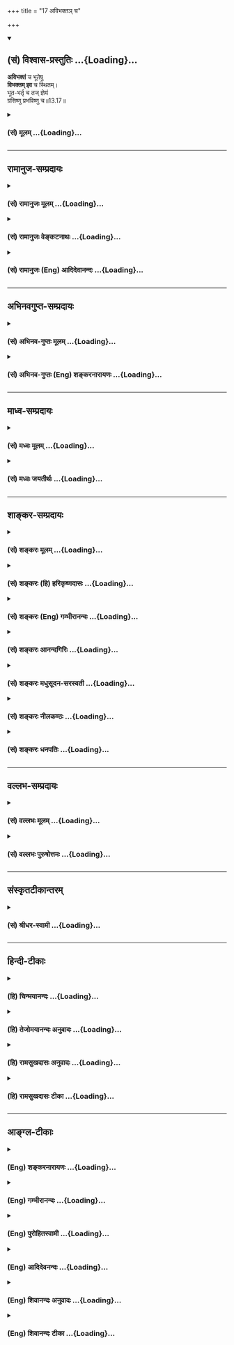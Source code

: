 +++
title = "17 अविभक्तञ् च"

+++
<div class="js_include" newlevelforh1="2" title="(सं) विश्वास-प्रस्तुतिः" unfilled url="/mahAbhAratam/shlokashaH/06-bhIShma-parva/03-bhagavad-gItA-parva/saMskRtam/vishvAsa-prastutiH/13_xetra-xetrajna-yogaH/17_avibhakta~n_cha.md">
<details open><summary><h2>(सं) विश्वास-प्रस्तुतिः ...{Loading}...</h2></summary>

**अविभक्तं** च भूतेषु  
**विभक्तम् इव** च स्थितम्।  
भूत-भर्तृ च तज् ज्ञेयं  
ग्रसिष्णु प्रभविष्णु च॥13.17॥
</details>
</div>
<div class="js_include collapsed" newlevelforh1="3" title="(सं) मूलम्" unfilled url="/mahAbhAratam/shlokashaH/06-bhIShma-parva/03-bhagavad-gItA-parva/saMskRtam/mUlam/13_xetra-xetrajna-yogaH/17_avibhakta~n_cha.md">
<details><summary><h3>(सं) मूलम् ...{Loading}...</h3></summary>

अविभक्तं च भूतेषु विभक्तमिव च स्थितम्।  
भूतभर्तृ च तज्ज्ञेयं ग्रसिष्णु प्रभविष्णु च।।13.17।।
</details>
</div>


_________________
## रामानुज-सम्प्रदायः
<div class="js_include collapsed" newlevelforh1="3" title="(सं) रामानुजः मूलम्" unfilled url="/mahAbhAratam/shlokashaH/06-bhIShma-parva/03-bhagavad-gItA-parva/saMskRtam/rAmAnujaH/mUlam/13_xetra-xetrajna-yogaH/17_avibhakta~n_cha.md">
<details><summary><h3>(सं) रामानुजः मूलम् ...{Loading}...</h3></summary>

।।13.16।। देवमनुष्यादि**भूतेषु** सर्वत्र स्थितम् आत्मवस्तु
वेदितृत्वैकाकारतया **अविभक्तम्** अविदुषां देवाद्याकारेणअयं देवो मनुष्यः
इति **विभक्तम् इव च स्थितम्**। देवः अहम् मनुष्यः अहम् इति
देहसामानाधिकरण्येन अनुसंधीयमानम् अपि वेदितृत्वेन देहाद् अर्थान्तरभूतं
ज्ञातुं शक्यम् इति आदौ उक्तम्एतद् यो वेत्ति (गीता 13।1) इति। इदानीं
प्रकारान्तरैः च देहाद् अर्थान्तरत्वेन ज्ञातुं शक्यम् इति आह --
**भूतभर्तृ च** इति। भूतानां पृथिव्यादीनां देहरूपेण संहृतानां यद् भर्तृ
**तद्** भर्तव्येभ्यो भूतेभ्यः अर्थान्तरं **ज्ञेयम्;** अर्थान्तरम् इति
ज्ञातुं शक्यमित्यर्थः। तथा **ग्रसिष्णु** अन्नादीनां भौतिकानां ग्रसिष्णु;
ग्रस्यमानेभ्यो भूतेभ्यो ग्रसितृत्वेन अर्थान्तरभूतम् इति ज्ञातुं
शक्यम्।**प्रभविष्णु** च प्रभवहेतुः च। ग्रस्तानामन्नादीनाम् आकारान्तरेण
परिणतानां प्रभवहेतुः तेभ्यः अर्थान्तरम् इति ज्ञातुं शक्यम्
इत्यर्थः। मृतशरीरे ग्रसनप्रभवादीनाम् अदर्शनात् न भूतसंघातरूपं क्षेत्रं
ग्रसनप्रभवभरणहेतुः इति निश्चीयते।

</details>
</div>
<div class="js_include collapsed" newlevelforh1="3" title="(सं) रामानुजः वेङ्कटनाथः" unfilled url="/mahAbhAratam/shlokashaH/06-bhIShma-parva/03-bhagavad-gItA-parva/saMskRtam/rAmAnujaH/venkaTanAthaH/13_xetra-xetrajna-yogaH/17_avibhakta~n_cha.md">
<details><summary><h3>(सं) रामानुजः वेङ्कटनाथः ...{Loading}...</h3></summary>

  
  
।।13.17।। स्वरूपभेदवत्स्वविग्रहक्षेत्रादिष्वविभक्तशब्दप्रयोगात्पण्डिताः
समदर्शिनः \[5।8\] इति प्रागुक्तं साम्यमिहापि विवक्षितमित्याह --
देवमनुष्यादीति। अविभक्तं स्वरूपेण देवत्वादिविभागरहितमित्यर्थः। विभक्तमिव
इतीवशब्देन भ्रान्तोपलम्भविषयाकारसूचनमाहअविदुषामिति। एवं
शुद्ध्यवस्थोक्ता; तत्रभूतभर्तृ इत्यादिना जगद्व्यापारभ्रमव्युदासाय
प्रकरणस्य भोक्तृव्यतिरेकपरतामेव वदन् पूर्वोक्तपुनरुक्तिं च
परिहरतिदेवोऽहमित्यादिना ग्रन्थद्वयेन।
अहंत्वानहंत्वज्ञातृत्वाज्ञत्वादिरूपो भेदः प्रागुक्तः अत्र
त्वाधाराधेयभावभोक्तृत्वभोग्यत्वविकार्यत्वविकारहेतुत्वैर्विवेकः क्रियत
इत्यर्थः। अत्र जीवभर्तव्यविषयो भूतशब्दोऽचिन्मात्रपरः तत्रापि
प्रसिद्ध्यनुरोधेन महाभूतविषयत्वेऽपि
क्षेत्रप्रकरणात्तादृशपरिणामवद्भूतविषय इत्याह -- भूतानामिति।
ज्ञेयशब्दश्चज्ञेयं यत्तत्प्रवक्ष्यामि \[13।13\] इत्युपक्रान्तत्वेऽपि
पुनरिहोच्यमानत्वात्तदतिरिक्तार्थतया व्याख्यातः।
भर्तृत्वभर्तव्यत्वफलितमाह -- अर्थान्तरमिति। प्रभवहेतुरिति --
देहव्यतिरिक्तत्वोपपादने तात्पर्यादयमेवार्थ उचित इति भावः। प्रभवोऽत्र
रेतोगर्भादिरूपेण परिणामः। आकारान्तरेण -- रसमलधात्वादिरूपेणेत्यर्थः। ननु
शरीरेणैव ग्रासादिकं क्रियमाणं दृश्यते; न च कार्यकरणसङ्घातमन्तरेण
निरवयवस्य ग्रसनादिसम्भवः;,तत्कथमात्मधर्मत्वेन व्यपदिश्यत इति
शङ्कायामुक्तमर्थं व्यतिरेकेण द्रढयति -- मृतशरीर इति। क्षेत्रं
शरीरत्ववेषेण ग्रसनादिकारणम्; उत भूतसङ्घातमात्रेण आद्ये
शरीरत्वस्यात्मप्रतियोगिकत्वादात्मसापेक्षत्वं ग्रसनादेः सिद्धम्; द्वितीये
मृतशरीरादिष्वदर्शनादयुक्तिः। यद्यपि मृतशरीरेऽपि केचिद्विशेषा दृश्यन्ते
तथापि जीवज्ञानपूर्वकग्रसनभरणाद्यभावान्न ते जीवापेक्षाः। ईश्वरापेक्षा तु
सार्वत्रिकीति न तत्र विशेष इति भावः। अत्र भरणग्रसनादिकं रज्ज्वादिषु
सर्पादेरिवेति वदन्तः श्रुतहानाश्रुतकल्पनादिभिर्निरस्ताः।  
  

</details>
</div>
<div class="js_include collapsed" newlevelforh1="3" title="(सं) रामानुजः (Eng) आदिदेवानन्दः" unfilled url="/mahAbhAratam/shlokashaH/06-bhIShma-parva/03-bhagavad-gItA-parva/saMskRtam/rAmAnujaH/english/AdidevAnandaH/13_xetra-xetrajna-yogaH/17_avibhakta~n_cha.md">
<details><summary><h3>(सं) रामानुजः (Eng) आदिदेवानन्दः ...{Loading}...</h3></summary>

13.17 Though the entity called the self is present everywhere in the bodies of divinities, men etc., It is 'undivided' because of Its form being that of the knower. However, to those who are ignorant, It appears divided, by such forms as those of divinities etc. - 'I am a divinity,'
'man' etc. Though the self can be contemplated by way of co-ordinate predication as one with the body in such significations as, 'I am divinity, I am a man,' It can be known as being different from the body,
because of Its being a knower. That is why it has already been pointed out at the beginning: 'He who knows It; (13.1). Now Sri Krsna says that It can be known as different also on other grounds - as the 'supporter of elements' etc. Because It supports the earth and other elements combined in the shape of the body, the self can be known as being different from the elements supported. The sense is that It can be known as a separate entity. Likewise, It is that which 'devours', namely, the consumer of physical food etc. Because, It 'devours' the food, It can be known as an entity different from the elements. It causes 'generation' -
It is the cause of transformation of consumed food etc., into other forms like blood etc. As eating, generating etc., are not seen in a corpse, it is settled that the body, an aggregate of elements, cannot be the cause of devouring food, generating of species and supporting them.

</details>
</div>


_________________
## अभिनवगुप्त-सम्प्रदायः
<div class="js_include collapsed" newlevelforh1="3" title="(सं) अभिनव-गुप्तः मूलम्" unfilled url="/mahAbhAratam/shlokashaH/06-bhIShma-parva/03-bhagavad-gItA-parva/saMskRtam/abhinava-guptaH/mUlam/13_xetra-xetrajna-yogaH/17_avibhakta~n_cha.md">
<details><summary><h3>(सं) अभिनव-गुप्तः मूलम् ...{Loading}...</h3></summary>

।।13.13 -- 13.18।। एतेन ज्ञानेन यत् ज्ञेयं तदुच्यते -- ज्ञेयमित्यादि
विष्ठितमित्यन्तम्। अनादिमत् परं ब्रह्म इत्यादिभिर्विशेषणैः
ब्रह्मस्वरूपाक्षेपानुग्राहकं,+++(S -- स्वरूपापेक्षानु -- )+++
सर्वप्रवादाभिहितविज्ञानापृथग्भावं कथयति +++(S;;N
सर्वप्रवादान्तराभिहितपृथग्भावकमुच्यते)+++। एतानि च विशेषणानि पूर्वमेव
व्याख्यातानि इति किं निष्फलया,पुनरुक्त्या।

</details>
</div>
<div class="js_include collapsed" newlevelforh1="3" title="(सं) अभिनव-गुप्तः (Eng) शङ्करनारायणः" unfilled url="/mahAbhAratam/shlokashaH/06-bhIShma-parva/03-bhagavad-gItA-parva/saMskRtam/abhinava-guptaH/english/shankaranArAyaNaH/13_xetra-xetrajna-yogaH/17_avibhakta~n_cha.md">
<details><summary><h3>(सं) अभिनव-गुप्तः (Eng) शङ्करनारायणः ...{Loading}...</h3></summary>

13.17 See Comment under 13.18

</details>
</div>


_________________
## माध्व-सम्प्रदायः
<div class="js_include collapsed" newlevelforh1="3" title="(सं) मध्वः मूलम्" unfilled url="/mahAbhAratam/shlokashaH/06-bhIShma-parva/03-bhagavad-gItA-parva/saMskRtam/madhvaH/mUlam/13_xetra-xetrajna-yogaH/17_avibhakta~n_cha.md">
<details><summary><h3>(सं) मध्वः मूलम् ...{Loading}...</h3></summary>

।।13.17।। Sri Madhvacharya did not comment on this sloka.,

</details>
</div>
<div class="js_include collapsed" newlevelforh1="3" title="(सं) मध्वः जयतीर्थः" unfilled url="/mahAbhAratam/shlokashaH/06-bhIShma-parva/03-bhagavad-gItA-parva/saMskRtam/madhvaH/jayatIrthaH/13_xetra-xetrajna-yogaH/17_avibhakta~n_cha.md">
<details><summary><h3>(सं) मध्वः जयतीर्थः ...{Loading}...</h3></summary>

।।13.17।। Sri Jayatirtha did not comment on this sloka.  
  

</details>
</div>


_________________
## शाङ्कर-सम्प्रदायः
<div class="js_include collapsed" newlevelforh1="3" title="(सं) शङ्करः मूलम्" unfilled url="/mahAbhAratam/shlokashaH/06-bhIShma-parva/03-bhagavad-gItA-parva/saMskRtam/shankaraH/mUlam/13_xetra-xetrajna-yogaH/17_avibhakta~n_cha.md">
<details><summary><h3>(सं) शङ्करः मूलम् ...{Loading}...</h3></summary>

।।13.17।। --,**अविभक्तं च** प्रतिदेहं व्योमवत् तदेकम्। **भूतेषु**
सर्वप्राणिषु **विभक्तमिव च स्थितं** देहेष्वेव विभाव्यमानत्वात्।
**भूतभर्तृ च** भूतानि बिभर्तीति **तत् ज्ञेयं** भूतभर्तृ च स्थितिकाले।
प्रलयकाले **गृसिष्णु** ग्रसनशीलम्। उत्पत्तिकाले **प्रभविष्णु च**
प्रभवनशीलं यथा रज्जवादिः सर्पादेः मिथ्याकल्पितस्य।। किञ्च; सर्वत्र
विद्यमानमपि सत् न उपलभ्यते चेत्; ज्ञेयं तमः तर्हि न। किं तर्हि --,

</details>
</div>
<div class="js_include collapsed" newlevelforh1="3" title="(सं) शङ्करः (हि) हरिकृष्णदासः" unfilled url="/mahAbhAratam/shlokashaH/06-bhIShma-parva/03-bhagavad-gItA-parva/saMskRtam/shankaraH/hindI/harikRShNadAsaH/13_xetra-xetrajna-yogaH/17_avibhakta~n_cha.md">
<details><summary><h3>(सं) शङ्करः (हि) हरिकृष्णदासः ...{Loading}...</h3></summary>

।।13.17।। तथा --, वह ज्ञेय प्रत्येक शरीरमें आकाशके समान अविभक्त और एक है।
तो भी समस्त प्राणियोंमें विभक्त हुआसा स्थित है क्योंकि उसकी प्रतीति
शरीरोंमें ही हो रही है। तथा वह ज्ञेय स्थितिकालमें भूतभर्तृ -- भूतोंका
धारणपोषण करनेवाला; प्रलयकालमें ग्रसिष्णु -- सबका संहार करनेवाला और
उत्पत्तिके समय प्रभविष्णु -- सबको उत्पन्न करनेवाला है; जैसे कि
मिथ्याकल्पित सर्पादिके ( उत्पत्ति; स्थिति और नाशके कारण ) रज्जु आदि होते
हैं।

</details>
</div>
<div class="js_include collapsed" newlevelforh1="3" title="(सं) शङ्करः (Eng) गम्भीरानन्दः" unfilled url="/mahAbhAratam/shlokashaH/06-bhIShma-parva/03-bhagavad-gItA-parva/saMskRtam/shankaraH/english/gambhIrAnandaH/13_xetra-xetrajna-yogaH/17_avibhakta~n_cha.md">
<details><summary><h3>(सं) शङ्करः (Eng) गम्भीरानन्दः ...{Loading}...</h3></summary>

13.17 And further, tat, that; jneyam, Knowable; though avibhaktam,
undivided, remaining the same in all beings like space; iva sthitam,
appears to be existing; as vibhaktam, divided; bhutesu, in all beings,
because It is perceived as existing in the bodies themselves. And just
as a rope etc. are with regard to a snake etc. That are falsely
imagined, similarly that Knowable is bhutabhartr, the sustainer of all
beings, sinced It sustains all during the period of their existence;
grasisnu, the devourer, at the time of dissolution; and prabhavisnu, the
originator, at the time of creation. Further, it the Knowable is not
perceived though existing everywhere, then It is darkness; Not! What
then;

</details>
</div>
<div class="js_include collapsed" newlevelforh1="3" title="(सं) शङ्करः आनन्दगिरिः" unfilled url="/mahAbhAratam/shlokashaH/06-bhIShma-parva/03-bhagavad-gItA-parva/saMskRtam/shankaraH/AnandagiriH/13_xetra-xetrajna-yogaH/17_avibhakta~n_cha.md">
<details><summary><h3>(सं) शङ्करः आनन्दगिरिः ...{Loading}...</h3></summary>

।।13.16।। ज्ञेयस्यास्तित्वे हेत्वन्तरमाह -- **किञ्चेति।** तद्धि प्रतिदेहं
नभोवदेकं तद्भेदे मानाभावाद्भिन्नत्वे च घटवदनात्मत्वापातादतोऽद्वितीयं
सर्वत्र प्रत्यग्भूतं ज्ञेयं नास्तीत्यतिसाहसमित्याह -- **अविभक्तं चेति।**
कथं तर्हि देहादेर्भेदधीरित्याशङ्क्य कल्पनयेत्याह -- **भूतेष्विति।** तत्र
हेतुः -- **देहेष्विति।** कार्याणां स्थितिहेतुत्वाच्च ज्ञेयमस्तीत्याह --
**भूतेति।** निमित्तोपादानतया तेषां प्रलये प्रभवे च कारणत्वाच्च
तदस्तीत्याह -- **प्रलयेति।** तर्हि,कार्यकारणत्वस्य
वस्तुत्वान्नाद्वैतमित्याशङ्क्याह -- **यथेति।**

</details>
</div>
<div class="js_include collapsed" newlevelforh1="3" title="(सं) शङ्करः मधुसूदन-सरस्वती" unfilled url="/mahAbhAratam/shlokashaH/06-bhIShma-parva/03-bhagavad-gItA-parva/saMskRtam/shankaraH/madhusUdana-sarasvatI/13_xetra-xetrajna-yogaH/17_avibhakta~n_cha.md">
<details><summary><h3>(सं) शङ्करः मधुसूदन-सरस्वती ...{Loading}...</h3></summary>

।।13.17।। यदुक्तमेकमेव सर्वमावृत्य तिष्ठतीति तद्विवृणोति
प्रतिदेहमात्मभेदवादिनां निरासाय -- अविभक्तमिति। भूतेषु सर्वप्राणिषु
अविभक्तमभिन्नमेकमेव तत् नतु प्रतिदेहं भिन्नं व्योमवत्सर्वव्यापकत्वात्।
तथापि देहतादात्म्येन प्रतीयमानत्वात्प्रतिदेहं विभक्तमिव च स्थितं
औपाधिकत्वेनापारमार्थिको व्योम्नीव तत्र भेदावभास इत्यर्थः। ननु भवतु
क्षेत्रज्ञः सर्वव्यापक एको ब्रह्म तु जगत्कारणं ततो भिन्नमेवेति नेत्याह
-- भूतेति। भूतभर्तृ च भूतानि सर्वाणि स्थितिकाले बिभर्तीति; तथा प्रलयकाले
ग्रसिष्णु ग्रसनशीलं; उत्पत्तिकाले प्रभविष्णु च प्रभवनशीलं। सर्वस्य यथा
रज्ज्वादिः सर्पादेर्मायाकल्पितस्य; तस्माद्यज्जगतः स्थितिलयोत्पत्तिकारणं
ब्रह्म तदेव क्षेत्रज्ञं प्रतिदेहमेकं ज्ञेयं न ततोऽन्यदित्यर्थः।

</details>
</div>
<div class="js_include collapsed" newlevelforh1="3" title="(सं) शङ्करः नीलकण्ठः" unfilled url="/mahAbhAratam/shlokashaH/06-bhIShma-parva/03-bhagavad-gItA-parva/saMskRtam/shankaraH/nIlakaNThaH/13_xetra-xetrajna-yogaH/17_avibhakta~n_cha.md">
<details><summary><h3>(सं) शङ्करः नीलकण्ठः ...{Loading}...</h3></summary>

।।13.17।। एतदेवोपपादयत्यर्धेन -- **अविभक्तं चेति।**एक एव तु भूतात्मा भूते
भूते व्यवस्थितः। एकधा बहुधा चैव दृश्यते जलचन्द्रवत् इति श्रुतेर्भूतेषु
कार्यकारणसंघातापन्नेषु जलपात्रेषु चन्द्रस्येव ब्रह्मणः प्रतिबिम्बा
जीवास्ते चोक्तरीत्या बिम्बादनन्या इति तद्रूपेण भूतेष्वविभक्तं च
विभागमप्राप्तमपि ज्ञेयवस्तु मूढदृष्ट्या विभक्तमिव दूरदेशस्थमिव
चाद्विभिन्नमिव च स्थितम्। एवं तर्हि चन्द्रादुदपात्राणामिव भूतानां
पृथक्सत्त्वापत्तिरित्याशङ्क्याह -- **भूतभर्तृचेति।** अधिष्ठानत्वेन
सर्वाणि भूतानि धारयतीति न ततस्तेषां पृथक्सत्तास्ति रज्जुत इव
तदध्यस्तानां सर्पदण्डधारादीनामित्यर्थः। एतदेवाह -- ग्रसिष्णु प्रभविष्णु
च। यथा रज्जुस्त्वज्ञानदशायां सर्पादीन् ग्रसति अज्ञानदशायां च तानेव
प्रसूते तद्वत् ज्ञातं ब्रह्म सर्वभूतानि ग्रसिष्णु ग्रसनशीलमज्ञातं च
सर्वभूतानां प्रभविष्णु उत्पादनशीलम्।

</details>
</div>
<div class="js_include collapsed" newlevelforh1="3" title="(सं) शङ्करः धनपतिः" unfilled url="/mahAbhAratam/shlokashaH/06-bhIShma-parva/03-bhagavad-gItA-parva/saMskRtam/shankaraH/dhanapatiH/13_xetra-xetrajna-yogaH/17_avibhakta~n_cha.md">
<details><summary><h3>(सं) शङ्करः धनपतिः ...{Loading}...</h3></summary>

।।13.17।। किंचेतोऽपि ज्ञेयास्तित्वमित्याह। अविभक्तं विभागशून्यं प्रतिदेहं
व्योमवदेकं तद्भेदे मानाभावाद्भिन्नत्वे च घटवदनात्मत्वापातात्। तथाच
श्रुतिःएकमेवाद्वितीयं नेह नानास्ति किंचन। मृत्योः स मृत्युमाप्नोति य इह
नानेव पश्यति इत्याद्या। तेन प्रतिदेहं भिन्न आत्मेति साङ्ख्यादिमतं
श्रुतिस्मृतिविरुद्धं नादर्तव्यम्। कथं तर्हि भेदबुद्धिरित्याशंक्य
कल्पनयेत्याह। भूतेषु सर्वप्राणिषु विभक्तमिव च स्थितं
मिथ्याभूतभेदवत्प्रतीतं जलमात्रेषु चन्द्रावद्देहेष्वेव
विभाव्यमानत्वात्। एकएव तु भूतात्मा भूतेभूते व्यवस्थितः। एकधा बहुधा चैव
दृश्यते जलचन्द्रवत् इतिश्रुतेः। एव ज्ञेयस्य
प्रत्यगात्मत्वेनास्तित्वमभिधाय परमेश्वरात्मनास्तित्वमाह। भूतभर्तृ च
स्थितिकाले तज्ज्ञेयं। भूतानि बिभार्ति धारयति पालयति चेति तत्प्रलयकाले
तदेव ग्रसिष्णु ग्रसनशीलं उत्पत्तिकाले प्रभविष्णु प्रभवनशीलं यथा
कल्पितसर्पादीनां स्थितिकाले रज्जवादिरेव तान्बभर्ति। बाधकाले च
ग्रसिष्णुरुत्पत्तिकाले च प्रभविष्णुरित्यर्थः। तेन कार्यकारणत्वस्य वस्तु
त्वाद्द्वतमिति न शङ्कनीयम्।

</details>
</div>


_________________
## वल्लभ-सम्प्रदायः
<div class="js_include collapsed" newlevelforh1="3" title="(सं) वल्लभः मूलम्" unfilled url="/mahAbhAratam/shlokashaH/06-bhIShma-parva/03-bhagavad-gItA-parva/saMskRtam/vallabhaH/mUlam/13_xetra-xetrajna-yogaH/17_avibhakta~n_cha.md">
<details><summary><h3>(सं) वल्लभः मूलम् ...{Loading}...</h3></summary>

।।13.17।। तर्हि खण्डशः स्यादित्याशङ्क्याऽऽह -- अविभक्तमिति।
अनन्तमूर्तिष्वपि न परस्परं विभेदः; केवलमिच्छया तावन्मात्रप्रकटनार्थं
विभक्तमिव च स्थितम्। पालकरूपेण भूतभर्तृ; संहारकरूपेण ग्रसिष्णु;
प्रजापतिरूपेण प्रभविष्णु च। यथोक्तं निबन्धे -- अनन्तमूर्ति तद्ब्रह्म
(स्व) ह्मविभक्तं विभक्तिमत्। बहु स्यां प्रजायेयेति वीक्षा तस्य
ह्यभूत्सती। तदिच्छामात्रतः सृष्टा ब्रह्मभूतांशचेतनाः। सृष्ट्यादौ
निर्गताः सर्वे निराकारास्तदिच्छया।। विस्फुलिङ्गा इवाग्नेस्तु सदंशेन जडा
अपि। आनन्दांशस्वरूपेण सर्वान्तर्यामिरूपिणः।। इत्यादि। अस्यार्थः -- बहु
स्यामिति अनेकत्वमुच्चनीचत्वं भावयामास। भावना तस्य विषयाव्यभिचारिणी।
तदिच्छामात्रतः सृष्टा ब्रह्मभूताः; न तु योगबलेनाविर्भूताः अंशाः
मन्दप्रकाशाः साकाराः सूक्ष्मपरिच्छेदाः; चेतनाश्चित्प्रधानाः।
सर्वेऽसङ्ख्याताः प्रथमसृष्टौ। ततः साकारा भगवद्रूपा अपि उच्चनीचभावेच्छया
निर्गता इति निराकारा जाताः; विस्फुलिङ्गा इव वह्नेः। प्रकृतिः तद्गुणाश्च
सत्प्राधान्येन,अन्तर्यामिणस्तु आनन्दांशस्वरूपेण। यथा जीवानां नानात्वं
तथाऽन्तर्यामिणामपि; एकस्मिन् हृदि हंसरूपेणोभयोः प्रवेशात्।
अतएवात्रापिसर्वस्य हृदि धिष्ठितं इत्युक्तम्। भेदस्तु जीवेऽपि नास्तीति न
काप्यनुपपत्ति; इत्येवं त्रैविध्यमंशेन; तत्रापि विचारः -- सति
चिदानन्दधर्मयोस्तिरोभावः; चित्यानन्दस्य आनन्दांशतिरोभावस्यापि ज्ञापकं तु
निराकारा इति। भगवदाकारश्चतुर्भुजाद्यानन्दमयाकार आकारशब्देनोच्यते
आनन्दस्यैव भगवत्याकारसमर्पकत्वात्। एवं स्वरूपेऽवैजात्यं; नामतो वैजात्यं
जडश्चिदन्तर्यामिण इति व्यवहार इति।

</details>
</div>
<div class="js_include collapsed" newlevelforh1="3" title="(सं) वल्लभः पुरुषोत्तमः" unfilled url="/mahAbhAratam/shlokashaH/06-bhIShma-parva/03-bhagavad-gItA-parva/saMskRtam/vallabhaH/puruShottamaH/13_xetra-xetrajna-yogaH/17_avibhakta~n_cha.md">
<details><summary><h3>(सं) वल्लभः पुरुषोत्तमः ...{Loading}...</h3></summary>

  
  
।।13.17।। किञ्च -- अविभक्तमिति। भूतेषु स्थावरजङ्गमेषु
स्वलीलार्थस्वस्वरूपात्मकत्वेन सर्वस्य प्रकटितत्वात् अभिन्नं रसार्थं
द्वितीयरूपेण कृतत्वात् विभक्तमिव भिन्नमिव स्थितम्। इवपदेन स्वेच्छया तथा
प्रदर्शयतीति ज्ञापितम्। किञ्च तत् पूर्वोक्तं ज्ञेयं भूतानां भर्तृ रक्षकं
पोषकम्। भर्तृपदेन रमणशीलत्वं ज्ञापितं; तेन रमणार्थमेव स्थितिकाले
रक्षकमित्यर्थः। वियोगात्मकप्रलयकाले ग्रसिष्णु ग्रसनशीलं;
स्वस्मिन्नवरोधकमित्यर्थः। च पुनः सृष्टिकाले लीलात्मकरसदानात्मके
प्रभविष्णु नानास्वरूपैः प्रभवनशीलम्।  
  

</details>
</div>


_________________
## संस्कृतटीकान्तरम्
<div class="js_include collapsed" newlevelforh1="3" title="(सं) श्रीधर-स्वामी" unfilled url="/mahAbhAratam/shlokashaH/06-bhIShma-parva/03-bhagavad-gItA-parva/saMskRtam/shrIdhara-svAmI/13_xetra-xetrajna-yogaH/17_avibhakta~n_cha.md">
<details><summary><h3>(सं) श्रीधर-स्वामी ...{Loading}...</h3></summary>

।।13.17।। किंच **-- अविभक्तमिति।** भूतेषु स्थावरजङ्गमात्मकेषु अविभक्तं
कारणात्मना अभिन्नं; कार्यात्मना विभक्तं च भिन्नमिवावस्थितं च।
समुद्राज्जातं फेनादि समुद्रादन्यन्न भवति तत्पूर्वोक्तं स्वरूपं च
ज्ञेयम्। भूतानां भर्तृ च पोषकं स्थितिकाले; प्रलयकाले च ग्रसिष्णु
ग्रसनशीलम्; सृष्टिकाले च प्रभविष्णु नानाकार्यात्मना प्रभवनशीलम्।

</details>
</div>


_________________
## हिन्दी-टीकाः
<div class="js_include collapsed" newlevelforh1="3" title="(हि) चिन्मयानन्दः" unfilled url="/mahAbhAratam/shlokashaH/06-bhIShma-parva/03-bhagavad-gItA-parva/hindI/chinmayAnandaH/13_xetra-xetrajna-yogaH/17_avibhakta~n_cha.md">
<details><summary><h3>(हि) चिन्मयानन्दः ...{Loading}...</h3></summary>

।।13.17।। यद्यपि विद्युत् सर्वत्र विद्यमान है; तथापि प्रकाश के रूप में
वह केवल बल्ब में ही प्रकट होती है। उसी प्रकार आत्मा सर्वगत होते हुए भी
जहाँ उपाधियाँ हैं वहीं पर विशेष रूप से प्रकट होता है। एक ही व्यापक आकाश
घट और मठ की उपाधियों से घटाकाश और मठाकाश के रूप में प्रतीत होता है। पूर्व
के अध्यायों में भी अनेक स्थलों पर वर्णन किया जा चुका है कि किस प्रकार
विश्वाधिष्ठान परमात्मा विश्व की उत्पत्ति; स्थिति और संहार का कर्ता है।
यहाँ मिट्टी; स्वर्ण; समुद्र और जाग्रतअवस्था के मन के दृष्टान्त स्मरणीय
हैं; जो क्रमश घट; आभूषण; तरंग और स्वप्न की उत्पत्ति; स्थिति और लय के
कारण होते हैं। यह ज्ञेय वस्तु है। प्रस्तुत प्रकरण के श्लोकों में उस ज्ञेय
वस्तु का निर्देशात्मक वर्णन किया गया है; जिसे आत्मरूप से जानने के लिए
अमानित्वादि गुणों के पालन से अन्तकरण को सुपात्र बनाने का उपदेश दिया गया
था। आत्मतत्त्व हमारे अन्तर्बाह्य सर्वत्र व्याप्त होते हुए भी यदि अनुभव का
विषय नहीं बनता हो; तो वह अन्धकारस्वरूप होगा। ऐसी शंका प्राप्त होने पर
कहते हैं कि ऐसा नहीं है; क्योंकि

</details>
</div>
<div class="js_include collapsed" newlevelforh1="3" title="(हि) तेजोमयानन्दः अनुवादः" unfilled url="/mahAbhAratam/shlokashaH/06-bhIShma-parva/03-bhagavad-gItA-parva/hindI/tejomayAnandaH/anuvAdaH/13_xetra-xetrajna-yogaH/17_avibhakta~n_cha.md">
<details><summary><h3>(हि) तेजोमयानन्दः अनुवादः ...{Loading}...</h3></summary>

।।13.17।। और वह अविभक्त है, तथापि वह भूतों में विभक्त के समान स्थित है।
वह ज्ञेय ब्रह्म भूतमात्र का भर्ता, संहारकर्ता और उत्पत्ति कर्ता है।।

</details>
</div>
<div class="js_include collapsed" newlevelforh1="3" title="(हि) रामसुखदासः अनुवादः" unfilled url="/mahAbhAratam/shlokashaH/06-bhIShma-parva/03-bhagavad-gItA-parva/hindI/rAmasukhadAsaH/anuvAdaH/13_xetra-xetrajna-yogaH/17_avibhakta~n_cha.md">
<details><summary><h3>(हि) रामसुखदासः अनुवादः ...{Loading}...</h3></summary>

।।13.17।। वे परमात्मा स्वयं विभागरहित होते हुए भी सम्पूर्ण प्राणियोंमें
विभक्तकी तरह स्थित हैं। वे जाननेयोग्य परमात्मा ही सम्पूर्ण प्राणियोंको
उत्पन्न करनेवाले, उनका भरण-पोषण करनेवाले और संहार करनेवाले हैं।

</details>
</div>
<div class="js_include collapsed" newlevelforh1="3" title="(हि) रामसुखदासः टीका" unfilled url="/mahAbhAratam/shlokashaH/06-bhIShma-parva/03-bhagavad-gItA-parva/hindI/rAmasukhadAsaH/TIkA/13_xetra-xetrajna-yogaH/17_avibhakta~n_cha.md">
<details><summary><h3>(हि) रामसुखदासः टीका ...{Loading}...</h3></summary>

।।13.17।।***व्याख्या --***  **अविभक्तं च भूतेषु विभक्तमिव च स्थितम्
--** इस त्रिलोकीमें देखने; सुनने और समझनेमें जितने भी स्थावरजङ्गम प्राणी
आते हैं; उन सबमें परमात्मा स्वयं विभागरहित होते हुए भी विभक्तकी तरह
प्रतीत होते हैं। विभाग केवल प्रतीति है। जिस प्रकार आकाश घट; मठ आदिकी
उपाधिसे घटाकाश; मठाकाश आदिके रूपमें अलगअलग दीखते हुए भी तत्त्वसे एक ही
है; उसी प्रकार परमात्मा भिन्नभिन्न प्राणियोंके शरीरोंकी उपाधिसे अलगअलग
दीखते हुए भी तत्त्वसे एक ही हैं। इसी अध्यायके सत्ताईसवें श्लोकमें **समं
सर्वेषु भूतेषु तिष्ठन्तं परमेश्वरम्** पदोंसे परमात्माको सम्पूर्ण
प्राणियोंमें समभावसे स्थित देखनेके लिये कहा गया है। इसी तरह अठारहवें
अध्यायके बीसवें श्लोकमें **अविभक्तं**  
  
**विभक्तेषु** पदोंसे सात्त्विक ज्ञानका वर्णन करते हुए भी परमात्माको
अविभक्तरूपसे देखनेको ही सात्त्विक ज्ञान कहा गया है।**भूतभर्तृ च
तज्ज्ञेयं ग्रसिष्णु प्रभविष्णु च --** इसी अध्यायके दूसरे श्लोकमें
**विद्धि** पदसे जिस परमात्माको जाननेकी बात कही गयी है और बारहवें
श्लोकमें जिस ज्ञेय तत्त्वका वर्णन करनेकी प्रतिज्ञा की गयी है; उसीका यहाँ
ब्रह्मा; विष्णु और शिवके रूपसे वर्णन हुआ है। वस्तुतः चेतन तत्त्व
(परमात्मा) एक ही है। वे ही परमात्मा रजोगुणकी प्रधानता स्वीकार करनेसे
ब्रह्मारूपसे सबको उत्पन्न करनेवाले सत्त्वगुणकी प्रधानता स्वीकार करनेसे
विष्णुरूपसे सबका भरणपोषण करनेवाले और तमोगुणकी प्रधानता स्वीकार करनेसे
रुद्ररूपसे सबका संहार करनेवाले हैं। तात्पर्य है कि एक ही परमात्मा
सृष्टि; पालन और संहार करनेके कारण ब्रह्मा; विष्णु और शिव नाम धारण करते
हैं **(टिप्पणी प₀ 691)**। यहाँ यह समझ लेना आवश्यक है कि परमात्मा
सृष्टिरचनादि कार्योंके लिये भिन्नभिन्न गुणोंको स्वीकार करनेपर भी उन
गुणोंके वशीभीत नहीं होते। गुणोंपर उनका पूर्ण आधिपत्य रहता है।  
  
***सम्बन्ध --***  पूर्वश्लोकमें भगवान्ने ज्ञेय तत्त्वका आधाररूपसे
वर्णन किया; अब आगेके श्लोकमें उसका प्रकाशकरूपसे वर्णन करते हैं।

</details>
</div>


_________________
## आङ्ग्ल-टीकाः
<div class="js_include collapsed" newlevelforh1="3" title="(Eng) शङ्करनारायणः" unfilled url="/mahAbhAratam/shlokashaH/06-bhIShma-parva/03-bhagavad-gItA-parva/english/shankaranArAyaNaH/13_xetra-xetrajna-yogaH/17_avibhakta~n_cha.md">
<details><summary><h3>(Eng) शङ्करनारायणः ...{Loading}...</h3></summary>

13.17. It remains undistinguished (common) in the distinguished
\[beings\], and appears as if distinguished. It is to be known as the supporter of beings, and also as \[their\] swallower and orginator.

</details>
</div>
<div class="js_include collapsed" newlevelforh1="3" title="(Eng) गम्भीरानन्दः" unfilled url="/mahAbhAratam/shlokashaH/06-bhIShma-parva/03-bhagavad-gItA-parva/english/gambhIrAnandaH/13_xetra-xetrajna-yogaH/17_avibhakta~n_cha.md">
<details><summary><h3>(Eng) गम्भीरानन्दः ...{Loading}...</h3></summary>

13.17 And the Knowable, though undivided, appears to be existing as divided in all beings, and It is the sustainer of all beings as also the devourer and originator.

</details>
</div>
<div class="js_include collapsed" newlevelforh1="3" title="(Eng) पुरोहितस्वामी" unfilled url="/mahAbhAratam/shlokashaH/06-bhIShma-parva/03-bhagavad-gItA-parva/english/purohitasvAmI/13_xetra-xetrajna-yogaH/17_avibhakta~n_cha.md">
<details><summary><h3>(Eng) पुरोहितस्वामी ...{Loading}...</h3></summary>

13.17 In all beings undivided, yet living in division, It is the upholder of all, Creator and Destroyer alike;

</details>
</div>
<div class="js_include collapsed" newlevelforh1="3" title="(Eng) आदिदेवनन्दः" unfilled url="/mahAbhAratam/shlokashaH/06-bhIShma-parva/03-bhagavad-gItA-parva/english/AdidevanandaH/13_xetra-xetrajna-yogaH/17_avibhakta~n_cha.md">
<details><summary><h3>(Eng) आदिदेवनन्दः ...{Loading}...</h3></summary>

13.17 Undivided and yet remaining as if divided among beings, this self is to be known as the supporter of elements. It devours them and causes generation.

</details>
</div>
<div class="js_include collapsed" newlevelforh1="3" title="(Eng) शिवानन्दः अनुवादः" unfilled url="/mahAbhAratam/shlokashaH/06-bhIShma-parva/03-bhagavad-gItA-parva/english/shivAnandaH/anuvAdaH/13_xetra-xetrajna-yogaH/17_avibhakta~n_cha.md">
<details><summary><h3>(Eng) शिवानन्दः अनुवादः ...{Loading}...</h3></summary>

13.17 And undivided, yet It exists as if divided in beings; It is to be known as the supporter of being; It devours and It generates.

</details>
</div>
<div class="js_include collapsed" newlevelforh1="3" title="(Eng) शिवानन्दः टीका" unfilled url="/mahAbhAratam/shlokashaH/06-bhIShma-parva/03-bhagavad-gItA-parva/english/shivAnandaH/TIkA/13_xetra-xetrajna-yogaH/17_avibhakta~n_cha.md">
<details><summary><h3>(Eng) शिवानन्दः टीका ...{Loading}...</h3></summary>

13.17 अविभक्तम् undivided; च and; भूतेषु in beings; विभक्तम् divided; इव
as if; च and; स्थितम् existing; भूतभर्तृ the supporter of beings; च and;
तत् That ज्ञेयम् to be known; ग्रसिष्णु devouring; प्रभविष्णु
generating; च and.Commentary Brahman must be regarded as That which supports; swallows up and also creates all beings; in the three forms of Brahma who creates the world of names anf forms; Vishnu who preserves or sustains; and Rudra who destroys. It is undivided in the various bodies.
It is like ether. It is allpervding like space (Akasa). It is indivisible and the One; but It seems to divide Itself in forms and appears as all the separate existing things and beings. It is essentially unbroken. Yet; It is; as it were; divided among all beings.It devours this world during the cosmic dissolution. It generates it at the time of the origin of the next age. It supports all beings during the period of sustenance of this world.Just as fire is hidden in the wood; so also Brahman is hidden in all bodies. Just as the one space appears to be different through the limiting adjuncts (pot; house; etc.)
so also the one indivisible Brahman appears to be different through the limiting adjuncts (the body; etc.). (Cf.XVIII.20)An objector says The knowable Brahman; the Knower of the field; is allpervading. It exists everywhere and yet It is not perceived. Therefore It must be of the nature of darkness or Tamas.The answer is No. It cannot be.What; then It is the Light of Lights.

</details>
</div>
